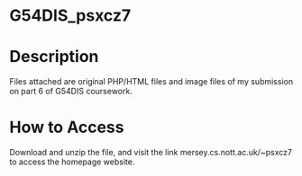 # G54DIS_psxcz7

# Description
Files attached are original PHP/HTML files and image files of my submission on part 6 of G54DIS coursework.

# How to Access
Download and unzip the file, and visit the link mersey.cs.nott.ac.uk/~psxcz7 to access the homepage website. 
